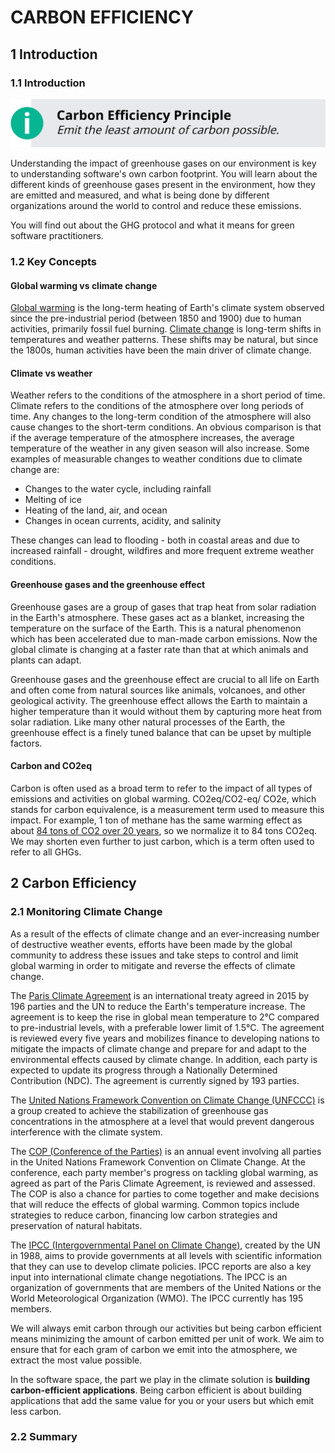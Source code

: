 # CARBON EFFICIENCY

## 1 Introduction

### 1.1 Introduction

![Carbon Efficiency Principle](images/carbon_efficiency_principle.png)

Understanding the impact of greenhouse gases on our environment is key to understanding software's own carbon footprint. You will learn about the different kinds of greenhouse gases present in the environment, how they are emitted and measured, and what is being done by different organizations around the world to control and reduce these emissions.

You will find out about the GHG protocol and what it means for green software practitioners.

### 1.2 Key Concepts

#### Global warming vs climate change

[Global warming](https://climate.nasa.gov/global-warming-vs-climate-change/) is the long-term heating of Earth's climate system observed since the pre-industrial period (between 1850 and 1900) due to human activities, primarily fossil fuel burning. [Climate change](https://climate.nasa.gov/global-warming-vs-climate-change/) is long-term shifts in temperatures and weather patterns. These shifts may be natural, but since the 1800s, human activities have been the main driver of climate change.

#### Climate vs weather​

Weather refers to the conditions of the atmosphere in a short period of time. Climate refers to the conditions of the atmosphere over long periods of time. Any changes to the long-term condition of the atmosphere will also cause changes to the short-term conditions. An obvious comparison is that if the average temperature of the atmosphere increases, the average temperature of the weather in any given season will also increase. Some examples of measurable changes to weather conditions due to climate change are:
- Changes to the water cycle, including rainfall
- Melting of ice
- Heating of the land, air, and ocean
- Changes in ocean currents, acidity, and salinity

These changes can lead to flooding - both in coastal areas and due to increased rainfall - drought, wildfires and more frequent extreme weather conditions.

#### Greenhouse gases and the greenhouse effect​

Greenhouse gases are a group of gases that trap heat from solar radiation in the Earth's atmosphere. These gases act as a blanket, increasing the temperature on the surface of the Earth. This is a natural phenomenon which has been accelerated due to man-made carbon emissions. Now the global climate is changing at a faster rate than that at which animals and plants can adapt.

Greenhouse gases and the greenhouse effect are crucial to all life on Earth and often come from natural sources like animals, volcanoes, and other geological activity. The greenhouse effect allows the Earth to maintain a higher temperature than it would without them by capturing more heat from solar radiation. Like many other natural processes of the Earth, the greenhouse effect is a finely tuned balance that can be upset by multiple factors.

#### Carbon and CO2eq​

Carbon is often used as a broad term to refer to the impact of all types of emissions and activities on global warming. CO2eq/CO2-eq/ CO2e, which stands for carbon equivalence, is a measurement term used to measure this impact. For example, 1 ton of methane has the same warming effect as about [84 tons of CO2 over 20 years](https://energy.ec.europa.eu/topics/oil-gas-and-coal/methane-emissions_en), so we normalize it to 84 tons CO2eq. We may shorten even further to just carbon, which is a term often used to refer to all GHGs.

## 2 Carbon Efficiency

### 2.1 Monitoring Climate Change

As a result of the effects of climate change and an ever-increasing number of destructive weather events, efforts have been made by the global community to address these issues and take steps to control and limit global warming in order to mitigate and reverse the effects of climate change.

The [Paris Climate Agreement](https://unfccc.int/process-and-meetings/the-paris-agreement/the-paris-agreement) is an international treaty agreed in 2015 by 196 parties and the UN to reduce the Earth's temperature increase. The agreement is to keep the rise in global mean temperature to 2°C compared to pre-industrial levels, with a preferable lower limit of 1.5°C. The agreement is reviewed every five years and mobilizes finance to developing nations to mitigate the impacts of climate change and prepare for and adapt to the environmental effects caused by climate change. In addition, each party is expected to update its progress through a Nationally Determined Contribution (NDC). The agreement is currently signed by 193 parties.

The [United Nations Framework Convention on Climate Change (UNFCCC)](https://unfccc.int/process-and-meetings/the-convention/what-is-the-united-nations-framework-convention-on-climate-change) is a group created to achieve the stabilization of greenhouse gas concentrations in the atmosphere at a level that would prevent dangerous interference with the climate system.

The [COP (Conference of the Parties)](https://unfccc.int/process/bodies/supreme-bodies/conference-of-the-parties-cop) is an annual event involving all parties in the United Nations Framework Convention on Climate Change. At the conference, each party member's progress on tackling global warming, as agreed as part of the Paris Climate Agreement, is reviewed and assessed. The COP is also a chance for parties to come together and make decisions that will reduce the effects of global warming. Common topics include strategies to reduce carbon, financing low carbon strategies and preservation of natural habitats.

The [IPCC (Intergovernmental Panel on Climate Change)](https://www.ipcc.ch/about/), created by the UN in 1988, aims to provide governments at all levels with scientific information that they can use to develop climate policies. IPCC reports are also a key input into international climate change negotiations. The IPCC is an organization of governments that are members of the United Nations or the World Meteorological Organization (WMO). The IPCC currently has 195 members.

We will always emit carbon through our activities but being carbon efficient means minimizing the amount of carbon emitted per unit of work. We aim to ensure that for each gram of carbon we emit into the atmosphere, we extract the most value possible.

In the software space, the part we play in the climate solution is **building carbon-efficient applications**. Being carbon efficient is about building applications that add the same value for you or your users but which emit less carbon.

### 2.2 Summary

